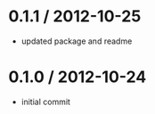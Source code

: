 
0.1.1 / 2012-10-25 
==================

  * updated package and readme

0.1.0 / 2012-10-24 
==================

  * initial commit
